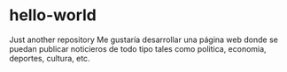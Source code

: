 # hello-world
Just another repository
Me gustaría desarrollar una página web donde se puedan publicar noticieros de todo tipo tales como politica, economia, deportes, cultura, etc.
